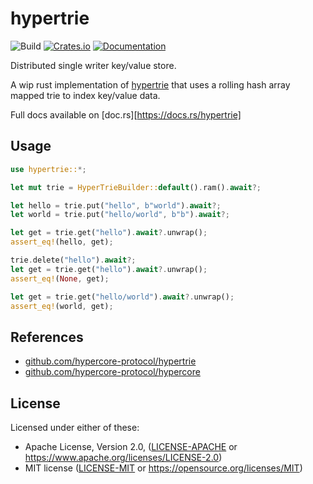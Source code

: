 hypertrie
=====================
![Build](https://github.com/mattsse/hypertrie/workflows/Continuous%20integration/badge.svg)
[![Crates.io](https://img.shields.io/crates/v/hypertrie.svg)](https://crates.io/crates/hypertrie)
[![Documentation](https://docs.rs/hypertrie/badge.svg)](https://docs.rs/hypertrie)

Distributed single writer key/value store.

A wip rust implementation of [hypertrie](https://github.com/hypercore-protocol/hypertrie) that uses a rolling hash array mapped trie to index key/value data.

Full docs available on [doc.rs][https://docs.rs/hypertrie]

## Usage

```rust
use hypertrie::*;

let mut trie = HyperTrieBuilder::default().ram().await?;

let hello = trie.put("hello", b"world").await?;
let world = trie.put("hello/world", b"b").await?;

let get = trie.get("hello").await?.unwrap();
assert_eq!(hello, get);

trie.delete("hello").await?;
let get = trie.get("hello").await?.unwrap();
assert_eq!(None, get);

let get = trie.get("hello/world").await?.unwrap();
assert_eq!(world, get);
```


## References

- [github.com/hypercore-protocol/hypertrie](https://github.com/hypercore-protocol/hypertrie)
- [github.com/hypercore-protocol/hypercore](https://github.com/hypercore-protocol/hypercore)

## License

Licensed under either of these:

 * Apache License, Version 2.0, ([LICENSE-APACHE](LICENSE-APACHE) or
   https://www.apache.org/licenses/LICENSE-2.0)
 * MIT license ([LICENSE-MIT](LICENSE-MIT) or
   https://opensource.org/licenses/MIT)
   

